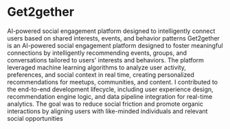 # Get2gether
AI-powered social engagement platform designed to intelligently connect users based on shared interests, events, and behavior patterns
Get2gether is an AI-powered social engagement platform designed to foster meaningful connections by intelligently recommending events, groups, and conversations tailored to users' interests and behaviors. The platform leveraged machine learning algorithms to analyze user activity, preferences, and social context in real time, creating personalized recommendations for meetups, communities, and content. I contributed to the end-to-end development lifecycle, including user experience design, recommendation engine logic, and data pipeline integration for real-time analytics. The goal was to reduce social friction and promote organic interactions by aligning users with like-minded individuals and relevant social opportunities
